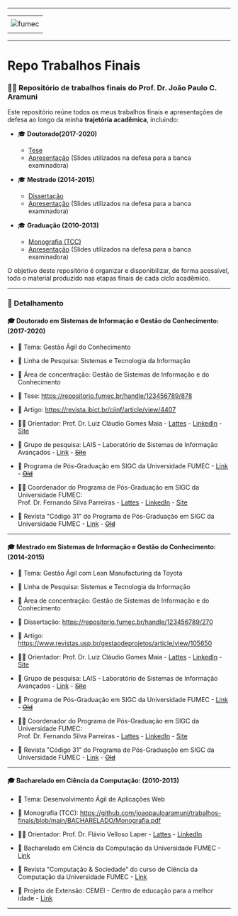 -----

<div align="center">
    <table>
        <tr>
         <td align="center"></td>
        </tr> 
        <tr>
            <td>
                <img alt="fumec" src="https://joaopauloaramuni.github.io/image/fumec-logo.jpg?raw=true"/>
            </td>
        </tr>
        <tr>
            <td align="center"></td>
        </tr> 
    </table>
</div>

-----

# Repo Trabalhos Finais

### 🧑‍🏫 Repositório de trabalhos finais do Prof. Dr. João Paulo C. Aramuni

Este repositório reúne todos os meus trabalhos finais e apresentações de defesa ao longo da minha **trajetória acadêmica**, incluindo:

- 🎓 **Doutorado(2017-2020)**  
  - <a href="https://github.com/joaopauloaramuni/trabalhos-finais/blob/main/DOUTORADO/Tese.pdf" target="_blank">Tese</a>  
  - <a href="https://github.com/joaopauloaramuni/trabalhos-finais/blob/main/DOUTORADO/Defesa%20Tese.pdf" target="_blank">Apresentação</a> (Slides utilizados na defesa para a banca examinadora)

- 🎓 **Mestrado (2014-2015)**  
  - <a href="https://github.com/joaopauloaramuni/trabalhos-finais/blob/main/MESTRADO/Dissertac%CC%A7a%CC%83o.pdf" target="_blank">Dissertação</a>  
  - <a href="https://github.com/joaopauloaramuni/trabalhos-finais/blob/main/MESTRADO/Defesa%20Dissertac%CC%A7a%CC%83o.pdf" target="_blank">Apresentação</a> (Slides utilizados na defesa para a banca examinadora)

- 🎓 **Graduação (2010-2013)**  
  - <a href="https://github.com/joaopauloaramuni/trabalhos-finais/blob/main/BACHARELADO/Monografia.pdf" target="_blank">Monografia (TCC)</a>  
  - <a href="https://github.com/joaopauloaramuni/trabalhos-finais/blob/main/BACHARELADO/Apresentac%CC%A7a%CC%83o%20TCC.pdf" target="_blank">Apresentação</a> (Slides utilizados na defesa para a banca examinadora)

O objetivo deste repositório é organizar e disponibilizar, de forma acessível, todo o material produzido nas etapas finais de cada ciclo acadêmico.

-----

### 📝 Detalhamento

#### 🎓 Doutorado em Sistemas de Informação e Gestão do Conhecimento: (2017-2020)

- 🧠 Tema: Gestão Ágil do Conhecimento

- 🧪 Linha de Pesquisa: Sistemas e Tecnologia da Informação

- 🧭 Área de concentração: Gestão de Sistemas de Informação e do Conhecimento

- 📄 Tese: https://repositorio.fumec.br/handle/123456789/878

- 📑 Artigo: https://revista.ibict.br/ciinf/article/view/4407

- 👨‍🏫 Orientador: Prof. Dr. Luiz Cláudio Gomes Maia - <a href="http://lattes.cnpq.br/6502942873335887" target="_blank">Lattes</a> - <a href="https://www.linkedin.com/in/luiz-maia-56338724/" target="_blank">LinkedIn</a> - <a href="https://www.luizmaia.com.br/" target="_blank">Site</a>

- 🧪 Grupo de pesquisa: LAIS - Laboratório de Sistemas de Informação Avançados - <a href="https://www.linkedin.com/company/laisfumec/" target="_blank">Link</a> - <a href="https://fumec.br/lais" target="_blank">~~Site~~</a>

- 🏫 Programa de Pós-Graduação em SIGC da Universidade FUMEC - <a href="https://www.fumec.br/pos-graduacao-em-tecnologia-da-informacao-e-comunicacao-e-gestao-do-conhecimento" target="_blank">Link</a> - <a href="http://ppg.fumec.br/sigc/" target="_blank">~~Old~~</a>

- 👨‍🏫 Coordenador do Programa de Pós-Graduação em SIGC da Universidade FUMEC:<br>
Prof. Dr. Fernando Silva Parreiras - <a href="http://lattes.cnpq.br/3564597309576489" target="_blank">Lattes</a> - <a href="https://www.linkedin.com/in/fparreiras/" target="_blank">LinkedIn</a> - <a href="https://about.me/fernandosilvaparreiras" target="_blank">Site</a>

- 📰 Revista "Código 31" do Programa de Pós-Graduação em SIGC da Universidade FUMEC - <a href="http://revista.fumec.br/index.php/codigo31" target="_blank">Link</a> - <a href="https://www.fumec.br/revistas/sigc" target="_blank">~~Old~~</a>

-----

#### 🎓 Mestrado em Sistemas de Informação e Gestão do Conhecimento: (2014-2015)

- 🧠 Tema: Gestão Ágil com Lean Manufacturing da Toyota

- 🧪 Linha de Pesquisa: Sistemas e Tecnologia da Informação

- 🧭 Área de concentração: Gestão de Sistemas de Informação e do Conhecimento

- 📄 Dissertação: https://repositorio.fumec.br/handle/123456789/270

- 📑 Artigo: https://www.revistas.usp.br/gestaodeprojetos/article/view/105650

- 👨‍🏫 Orientador: Prof. Dr. Luiz Cláudio Gomes Maia - <a href="http://lattes.cnpq.br/6502942873335887" target="_blank">Lattes</a> - <a href="https://www.linkedin.com/in/luiz-maia-56338724/" target="_blank">LinkedIn</a> - <a href="https://www.luizmaia.com.br/" target="_blank">Site</a>

- 🧪 Grupo de pesquisa: LAIS - Laboratório de Sistemas de Informação Avançados - <a href="https://www.linkedin.com/company/laisfumec/" target="_blank">Link</a> - <a href="https://fumec.br/lais" target="_blank">~~Site~~</a>

- 🏫 Programa de Pós-Graduação em SIGC da Universidade FUMEC - <a href="https://www.fumec.br/pos-graduacao-em-tecnologia-da-informacao-e-comunicacao-e-gestao-do-conhecimento" target="_blank">Link</a> - <a href="http://ppg.fumec.br/sigc/" target="_blank">~~Old~~</a>

- 👨‍🏫 Coordenador do Programa de Pós-Graduação em SIGC da Universidade FUMEC:<br>
Prof. Dr. Fernando Silva Parreiras - <a href="http://lattes.cnpq.br/3564597309576489" target="_blank">Lattes</a> - <a href="https://www.linkedin.com/in/fparreiras/" target="_blank">LinkedIn</a> - <a href="https://about.me/fernandosilvaparreiras" target="_blank">Site</a>

- 📰 Revista "Código 31" do Programa de Pós-Graduação em SIGC da Universidade FUMEC - <a href="http://revista.fumec.br/index.php/codigo31" target="_blank">Link</a> - <a href="https://www.fumec.br/revistas/sigc" target="_blank">~~Old~~</a>

-----

#### 🎓 Bacharelado em Ciência da Computação: (2010-2013)

- 🧠 Tema: Desenvolvimento Ágil de Aplicações Web

- 📄 Monografia (TCC): https://github.com/joaopauloaramuni/trabalhos-finais/blob/main/BACHARELADO/Monografia.pdf

- 👨‍🏫 Orientador: Prof. Dr. Flávio Velloso Laper - <a href="http://lattes.cnpq.br/7122929836289475" target="_blank">Lattes</a> - <a href="https://www.linkedin.com/in/flávio-laper-16739595/" target="_blank">LinkedIn</a>

- 🏫 Bacharelado em Ciência da Computação da Universidade FUMEC - <a href="https://processoseletivo.fumec.br/cursos/ciencia-da-computacao/" target="_blank">Link</a>

- 📰 Revista "Computação & Sociedade" do curso de Ciência da Computação da Universidade FUMEC - <a href="http://revista.fumec.br/index.php/computacaoesociedade" target="_blank">Link</a>

- 🤝 Projeto de Extensão: CEMEI - Centro de educação para a melhor idade - <a href="http://revista.fumec.br/index.php/pe/article/view/6203" target="_blank">Link</a>

-----
